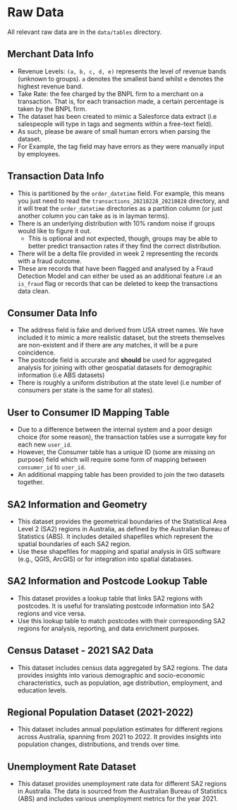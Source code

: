 # Raw Data
All relevant raw data are in the `data/tables` directory.

## Merchant Data Info
- Revenue Levels: `(a, b, c, d, e)` represents the level of revenue bands (unknown to groups). `a` denotes the smallest band whilst `e` denotes the highest revenue band.
- Take Rate: the fee charged by the BNPL firm to a merchant on a transaction. That is, for each transaction made, a certain percentage is taken by the BNPL firm.
- The dataset has been created to mimic a Salesforce data extract (i.e salespeople will type in tags and segments within a free-text field).
- As such, please be aware of small human errors when parsing the dataset.
- For Example, the tag field may have errors as they were manually input by employees.

## Transaction Data Info
- This is partitioned by the `order_datetime` field. For example, this means you just need to read the `transactions_20210228_20210828` directory, and it will treat the `order_datetime` directories as a partition column (or just another column you can take as is in layman terms).
- There is an underlying distribution with 10% random noise if groups would like to figure it out.
    - This is optional and not expected, though, groups may be able to better predict transaction rates if they find the correct distribution.
- There will be a delta file provided in week 2 representing the records with a fraud outcome.
- These are records that have been flagged and analysed by a Fraud Detection Model and can either be used as an additional feature i.e an `is_fraud` flag or records that can be deleted to keep the transactions data clean.


## Consumer Data Info
- The address field is fake and derived from USA street names. We have included it to mimic a more realistic dataset, but the streets themselves are non-existent and if there are any matches, it will be a pure coincidence.
- The postcode field is accurate and **should** be used for aggregated analysis for joining with other geospatial datasets for demographic information (i.e ABS datasets)
- There is roughly a uniform distribution at the state level (i.e number of consumers per state is the same for all states).

## User to Consumer ID Mapping Table
- Due to a difference between the internal system and a poor design choice (for some reason), the transaction tables use a surrogate key for each new `user_id`.
- However, the Consumer table has a unique ID (some are missing on purpose) field which will require some form of mapping between `consumer_id` to `user_id`.
- An additional mapping table has been provided to join the two datasets together.

## SA2 Information and Geometry

- This dataset provides the geometrical boundaries of the Statistical Area Level 2 (SA2) regions in Australia, as defined by the Australian Bureau of Statistics (ABS). It includes detailed shapefiles which represent the spatial boundaries of each SA2 region.
- Use these shapefiles for mapping and spatial analysis in GIS software (e.g., QGIS, ArcGIS) or for integration into spatial databases.

## SA2 Information and Postcode Lookup Table

- This dataset provides a lookup table that links SA2 regions with postcodes. It is useful for translating postcode information into SA2 regions and vice versa.
- Use this lookup table to match postcodes with their corresponding SA2 regions for analysis, reporting, and data enrichment purposes.

## Census Dataset - 2021 SA2 Data

- This dataset includes census data aggregated by SA2 regions. The data provides insights into various demographic and socio-economic characteristics, such as population, age distribution, employment, and education levels.

## Regional Population Dataset (2021-2022)

- This dataset includes annual population estimates for different regions across Australia, spanning from 2021 to 2022. It provides insights into population changes, distributions, and trends over time.

## Unemployment Rate Dataset

- This dataset provides unemployment rate data for different SA2 regions in Australia. The data is sourced from the Australian Bureau of Statistics (ABS) and includes various unemployment metrics for the year 2021.
